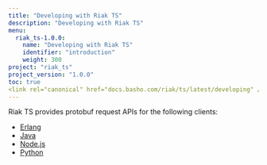 ```yaml
---
title: "Developing with Riak TS"
description: "Developing with Riak TS"
menu:
  riak_ts-1.0.0:
    name: "Developing with Riak TS"
    identifier: "introduction"
    weight: 300
project: "riak_ts"
project_version: "1.0.0"
toc: true
<link rel="canonical" href="docs.basho.com/riak/ts/latest/developing" />
---
```


[erlang]: http://docs.basho.com/riakts/1.0.0/developing/erlang
[java]: http://docs.basho.com/riakts/1.0.0/developing/java
[nodejs]: http://docs.basho.com/riakts/1.0.0/developing/nodejs
[python]: http://docs.basho.com/riakts/1.0.0/developing/python



Riak TS provides protobuf request APIs for the following clients:

* [Erlang][erlang]
* [Java][java]
* [Node.js][nodejs]
* [Python][python]

